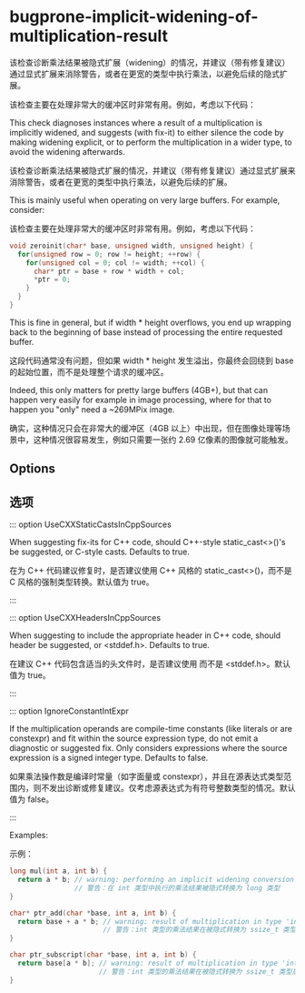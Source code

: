 # bugprone-implicit-widening-of-multiplication-result

该检查诊断乘法结果被隐式扩展（widening）的情况，并建议（带有修复建议）通过显式扩展来消除警告，或者在更宽的类型中执行乘法，以避免后续的隐式扩展。

该检查主要在处理非常大的缓冲区时非常有用。例如，考虑以下代码：

This check diagnoses instances where a result of a multiplication is
implicitly widened, and suggests (with fix-it) to either silence the
code by making widening explicit, or to perform the multiplication in a
wider type, to avoid the widening afterwards.

该检查诊断乘法结果被隐式扩展的情况，并建议（带有修复建议）通过显式扩展来消除警告，或者在更宽的类型中执行乘法，以避免后续的扩展。

This is mainly useful when operating on very large buffers. For example,
consider:

该检查主要在处理非常大的缓冲区时非常有用。例如，考虑以下代码：

```c++
void zeroinit(char* base, unsigned width, unsigned height) {
  for(unsigned row = 0; row != height; ++row) {
    for(unsigned col = 0; col != width; ++col) {
      char* ptr = base + row * width + col;
      *ptr = 0;
    }
  }
}
```

This is fine in general, but if width \* height overflows, you end up
wrapping back to the beginning of base instead of processing the
entire requested buffer.

这段代码通常没有问题，但如果 width \* height 发生溢出，你最终会回绕到 base 的起始位置，而不是处理整个请求的缓冲区。

Indeed, this only matters for pretty large buffers (4GB+), but that can
happen very easily for example in image processing, where for that to
happen you "only" need a ~269MPix image.

确实，这种情况只会在非常大的缓冲区（4GB 以上）中出现，但在图像处理等场景中，这种情况很容易发生，例如只需要一张约 2.69 亿像素的图像就可能触发。

## Options

## 选项

::: option
UseCXXStaticCastsInCppSources

When suggesting fix-its for C++ code, should C++-style
static_cast<>()'s be suggested, or C-style casts. Defaults to
true.

在为 C++ 代码建议修复时，是否建议使用 C++ 风格的 static_cast<>()，而不是 C 风格的强制类型转换。默认值为 true。

:::

::: option
UseCXXHeadersInCppSources

When suggesting to include the appropriate header in C++ code, should
<cstddef> header be suggested, or <stddef.h>. Defaults to
true.

在建议 C++ 代码包含适当的头文件时，是否建议使用 <cstddef> 而不是 <stddef.h>。默认值为 true。

:::

::: option
IgnoreConstantIntExpr

If the multiplication operands are compile-time constants (like literals
or are constexpr) and fit within the source expression type, do not
emit a diagnostic or suggested fix. Only considers expressions where the
source expression is a signed integer type. Defaults to
false.

如果乘法操作数是编译时常量（如字面量或 constexpr），并且在源表达式类型范围内，则不发出诊断或修复建议。仅考虑源表达式为有符号整数类型的情况。默认值为 false。

:::

Examples:

示例：

```c++
long mul(int a, int b) {
  return a * b; // warning: performing an implicit widening conversion to type 'long' of a multiplication performed in type 'int'
                // 警告：在 int 类型中执行的乘法结果被隐式转换为 long 类型
}

char* ptr_add(char *base, int a, int b) {
  return base + a * b; // warning: result of multiplication in type 'int' is used as a pointer offset after an implicit widening conversion to type 'ssize_t'
                       // 警告：int 类型的乘法结果在被隐式转换为 ssize_t 类型后用作指针偏移
}

char ptr_subscript(char *base, int a, int b) {
  return base[a * b]; // warning: result of multiplication in type 'int' is used as a pointer offset after an implicit widening conversion to type 'ssize_t'
                      // 警告：int 类型的乘法结果在被隐式转换为 ssize_t 类型后用作指针偏移
}
```
